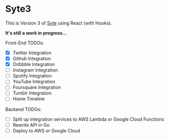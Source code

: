 # Syte3

This is Version 3 of [Syte](https://github.com/rigoneri/Syte2) using React (with Hooks).

**It's still a work in progress...**

Front-End TODOs:

-   [x] Twitter Integration
-   [x] Github Integration
-   [x] Dribbble Integration
-   [ ] Instagram Integration
-   [ ] Spotify Integration
-   [ ] YouTube Integration
-   [ ] Foursquare Integration
-   [ ] Tumblr Integration
-   [ ] Home Timeline

Backend TODOs:

-   [ ] Split up integration services to AWS Lambda or Google Cloud Functions
-   [ ] Rewrite API in Go
-   [ ] Deploy to AWS or Google Cloud
